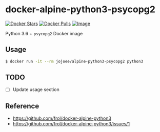 # docker-alpine-python3-psycopg2

[![Docker Stars](https://img.shields.io/docker/stars/jojoee/alpine-python3-psycopg2.svg?style=flat-square)](https://hub.docker.com/r/jojoee/alpine-python3-psycopg2/)
[![Docker Pulls](https://img.shields.io/docker/pulls/jojoee/alpine-python3-psycopg2.svg?style=flat-square)](https://hub.docker.com/r/jojoee/alpine-python3-psycopg2/)
[![Image](https://images.microbadger.com/badges/image/jojoee/alpine-python3-psycopg2.svg)](http://microbadger.com/images/jojoee/alpine-python3-psycopg2)

Python 3.6 + `psycopg2` Docker image

## Usage

```bash
$ docker run -it --rm jojoee/alpine-python3-psycopg2 python3
```

## TODO
- [ ] Update usage section

## Reference
- https://github.com/frol/docker-alpine-python3
- https://github.com/frol/docker-alpine-python3/issues/1
